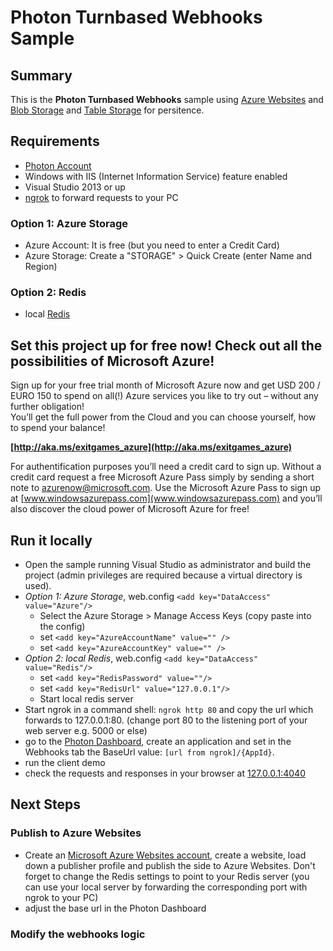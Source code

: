 # Photon Turnbased Webhooks Sample

## Summary

This is the **Photon Turnbased Webhooks** sample using [Azure Websites](http://www.windowsazure.com/en-us/services/storage/) and [Blob Storage]() and [Table Storage](http://www.windowsazure.com/en-us/services/storage/) for persitence.


## Requirements

- [Photon Account](https://www.photonengine.com)
- Windows with IIS (Internet Information Service) feature enabled
- Visual Studio 2013 or up
- [ngrok](https://ngrok.com/) to forward requests to your PC


### Option 1: Azure Storage

- Azure Account: It is free (but you need to enter a Credit Card)
- Azure Storage: Create a "STORAGE" > Quick Create (enter Name and Region)


### Option 2: Redis
- local [Redis](http://redis.io/download)


## Set this project up for free now! Check out all the possibilities of Microsoft Azure!

Sign up for your free trial month of Microsoft Azure now and get USD 200 / EURO 150 to spend on all(!) Azure services you like to try out – without any further obligation!  
You’ll get the full power from the Cloud and you can choose yourself, how to spend your balance!

**[http://aka.ms/exitgames_azure](http://aka.ms/exitgames_azure)**
 
For authentification purposes you’ll need a credit card to sign up.
Without a credit card request a free Microsoft Azure Pass simply by sending a short note to [azurenow@microsoft.com](azurenow@microsoft.com).
Use the Microsoft Azure Pass to sign up at [www.windowsazurepass.com](www.windowsazurepass.com) and you’ll also discover the cloud power of Microsoft Azure for free!


## Run it locally

- Open the sample running Visual Studio as administrator and build the project (admin privileges are required because a virtual directory is used).
- *Option 1: Azure Storage*, web.config `<add key="DataAccess" value="Azure"/>`
  - Select the Azure Storage > Manage Access Keys (copy paste into the config)
  - set `<add key="AzureAccountName" value="" />`
  - set `<add key="AzureAccountKey" value="" />`
- *Option 2: local Redis*, web.config `<add key="DataAccess" value="Redis"/>`
  - set `<add key="RedisPassword" value=""/>`
  - set `<add key="RedisUrl" value="127.0.0.1"/>`
  - Start local redis server
- Start ngrok in a command shell: `ngrok http 80` and copy the url which forwards to 127.0.0.1:80. (change port 80 to the listening port of your web server e.g. 5000 or else)
- go to the [Photon Dashboard](https://www.photonengine.com/Dashboard), create an application and set in the Webhooks tab the BaseUrl value: `[url from ngrok]/{AppId}`.
- run the client demo
- check the requests and responses in your browser at [127.0.0.1:4040](http://127.0.0.1:4040)


## Next Steps ##

### Publish to Azure Websites ###

- Create an [Microsoft Azure Websites account](http://aka.ms/exitgames_azure), create a website, load down a publisher profile and publish the side to Azure Websites. Don't forget to change the Redis settings to point to your Redis server (you can use your local server by forwarding the corresponding port with ngrok to your PC)
- adjust the base url in the Photon Dashboard


### Modify the webhooks logic ###
